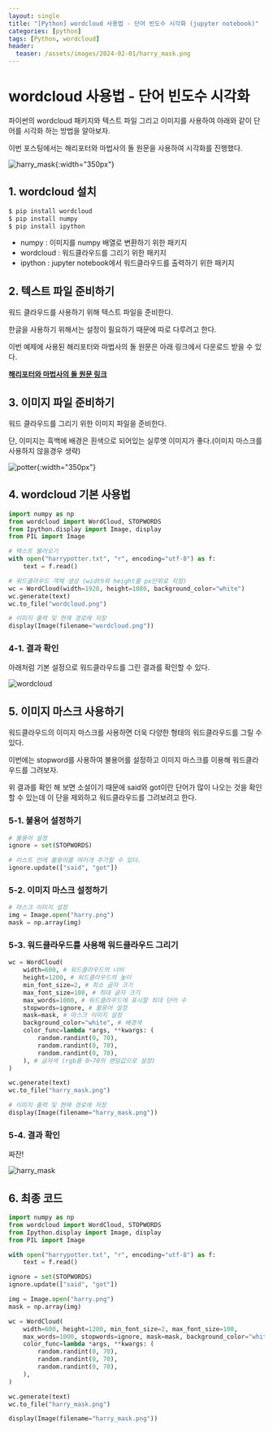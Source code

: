 ```yaml
---
layout: single
title: "[Python] wordcloud 사용법 - 단어 빈도수 시각화 (jupyter notebook)"
categories: [python]
tags: [Python, wordcloud]
header:
  teaser: /assets/images/2024-02-01/harry_mask.png
---
```


# wordcloud 사용법 - 단어 빈도수 시각화

파이썬의 wordcloud 패키지와 텍스트 파일 그리고 이미지를 사용하여 아래와 같이 단어를 시각화 하는 방법을 알아보자.

이번 포스팅에서는 해리포터와 마법사의 돌 원문을 사용하여 시각화를 진행했다.

![harry_mask](/assets/images/2024-02-01/harry_mask.png){:width="350px"}

## 1. wordcloud 설치

```zsh
$ pip install wordcloud
$ pip install numpy
$ pip install ipython
```

- numpy : 이미지를 numpy 배열로 변환하기 위한 패키지
- wordcloud : 워드클라우드를 그리기 위한 패키지
- ipython : jupyter notebook에서 워드클라우드를 출력하기 위한 패키지

## 2. 텍스트 파일 준비하기

워드 클라우드를 사용하기 위해 텍스트 파일을 준비한다.

한글을 사용하기 위해서는 설정이 필요하기 때문에 따로 다루려고 한다.

이번 예제에 사용된 해리포터와 마법사의 돌 원문은 아래 링크에서 다운로드 받을 수 있다.

[<u style="font-weight: bold">해리포터와 마법사의 돌 원문 링크</u>]("https://github.com/amephraim/nlp/blob/master/texts/J.%20K.%20Rowling%20-%20Harry%20Potter%201%20-%20Sorcerer's%20Stone.txt")

## 3. 이미지 파일 준비하기

워드 클라우드를 그리기 위한 이미지 파일을 준비한다.

단, 이미지는 흑백에 배경은 흰색으로 되어있는 실루엣 이미지가 좋다.(이미지 마스크를 사용하지 않을경우 생략)

![potter](/assets/images/2024-02-01/potter.png){:width="350px"}

## 4. wordcloud 기본 사용법

```python
import numpy as np
from wordcloud import WordCloud, STOPWORDS
from Ipython.display import Image, display
from PIL import Image

# 텍스트 불러오기
with open("harrypotter.txt", "r", encoding="utf-8") as f:
    text = f.read()

# 워드클라우드 객체 생성 (width와 height를 px단위로 지정)
wc = WordCloud(width=1920, height=1080, background_color="white")
wc.generate(text)
wc.to_file("wordcloud.png")

# 이미지 출력 및 현재 경로에 저장
display(Image(filename="wordcloud.png"))
```

### 4-1. 결과 확인

아래처럼 기본 설정으로 워드클라우드를 그린 결과를 확인할 수 있다.

![wordcloud](/assets/images/2024-02-01/basic.png)

## 5. 이미지 마스크 사용하기

워드클라우드의 이미지 마스크를 사용하면 더욱 다양한 형태의 워드클라우드를 그릴 수 있다.

이번에는 stopword를 사용하여 불용어를 설정하고 이미지 마스크를 이용해 워드클라우드를 그려보자.

위 결과를 확인 해 보면 소설이기 때문에 said와 got이란 단어가 많이 나오는 것을 확인할 수 있는데 이 단을 제외하고 워드클라우드를 그려보려고 한다.

### 5-1. 불용어 설정하기

```python
# 불용어 설정
ignore = set(STOPWORDS)

# 리스트 안에 불용어를 여러개 추가할 수 있다.
ignore.update(["said", "got"])
```

### 5-2. 이미지 마스크 설정하기

```python
# 마스크 이미지 설정
img = Image.open("harry.png")
mask = np.array(img)
```

### 5-3. 워드클라우드를 사용해 워드클라우드 그리기

```python
wc = WordCloud(
    width=600, # 워드클라우드의 너비
    height=1200, # 워드클라우드의 높이
    min_font_size=2, # 최소 글자 크기
    max_font_size=100, # 최대 글자 크기
    max_words=1000, # 워드클라우드에 표시할 최대 단어 수
    stopwords=ignore, # 불용어 설정
    mask=mask, # 마스크 이미지 설정
    background_color="white", # 배경색
    color_func=lambda *args, **kwargs: (
        random.randint(0, 70),
        random.randint(0, 70),
        random.randint(0, 70),
    ), # 글자색 (rgb를 0~70의 랜덤값으로 설정)
)

wc.generate(text)
wc.to_file("harry_mask.png")

# 이미지 출력 및 현재 경로에 저장
display(Image(filename="harry_mask.png"))
```

### 5-4. 결과 확인

짜잔!

![harry_mask](/assets/images/2024-02-01/harry_mask.png)

## 6. 최종 코드

```python
import numpy as np
from wordcloud import WordCloud, STOPWORDS
from Ipython.display import Image, display
from PIL import Image

with open("harrypotter.txt", "r", encoding="utf-8") as f:
    text = f.read()

ignore = set(STOPWORDS)
ignore.update(["said", "got"])

img = Image.open("harry.png")
mask = np.array(img)

wc = WordCloud(
    width=600, height=1200, min_font_size=2, max_font_size=100,
    max_words=1000, stopwords=ignore, mask=mask, background_color="white",
    color_func=lambda *args, **kwargs: (
        random.randint(0, 70),
        random.randint(0, 70),
        random.randint(0, 70),
    ),
)

wc.generate(text)
wc.to_file("harry_mask.png")

display(Image(filename="harry_mask.png"))
```